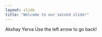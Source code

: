 ```yaml
---
layout: slide
title: "Welcome to our second slide!"
---
```

Akshay Yerva
Use the left arrow to go back!

